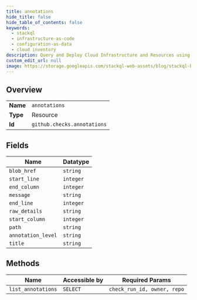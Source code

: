 ```yaml
---
title: annotations
hide_title: false
hide_table_of_contents: false
keywords:
  - stackql
  - infrastructure-as-code
  - configuration-as-data
  - cloud inventory
description: Query and Deploy Cloud Infrastructure and Resources using SQL
custom_edit_url: null
image: https://storage.googleapis.com/stackql-web-assets/blog/stackql-blog-post-featured-image.png
---
```

  
    

## Overview
<table><tbody>
<tr><td><b>Name</b></td><td><code>annotations</code></td></tr>
<tr><td><b>Type</b></td><td>Resource</td></tr>
<tr><td><b>Id</b></td><td><code>github.checks.annotations</code></td></tr>
</tbody></table>

## Fields
| Name | Datatype |
| ---- | -------- |
| `blob_href` | `string` |
| `start_line` | `integer` |
| `end_column` | `integer` |
| `message` | `string` |
| `end_line` | `integer` |
| `raw_details` | `string` |
| `start_column` | `integer` |
| `path` | `string` |
| `annotation_level` | `string` |
| `title` | `string` |
## Methods
| Name | Accessible by | Required Params |
| ---- | ------------- | --------------- |
| `list_annotations` | `SELECT` | `check_run_id, owner, repo` |
